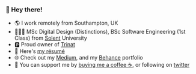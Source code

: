 ### :wave: Hey there!

- 🌎 I work remotely from Southampton, UK
- 👨🏻‍🎓 MSc Digital Design (Distinctions), BSc Software Engineering (1st Class) from [Solent](https://www.solent.ac.uk/) University
- 🅿️ Proud owner of [Trinat](https://trinat.app)
- 📄 Here's [my résumé](https://linkedin.com/in/winniepukki)
- 🌐 Check out my [Medium](https://medium.com/@winniepukki), and my [Behance](https://www.behance.net/winniepukki) portfolio
- 🚀 You can support me by [buying me a coffee ☕](https://www.buymeacoffee.com/winniepukki), or following on [twitter](https://twitter.com/winniepukki)
